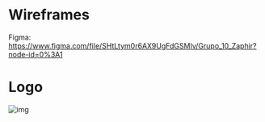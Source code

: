 # Wireframes

Figma: https://www.figma.com/file/SHtLtym0r6AX9UgFdGSMIv/Grupo_10_Zaphir?node-id=0%3A1

# Logo

![img](/Documentos/dise%C3%B1os/Wireframes/Logo_Zaphir.png)
